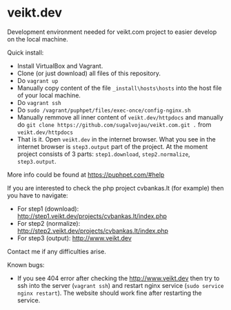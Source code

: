 # veikt.dev
Development environment needed for veikt.com project to easier develop on the local machine. 

Quick install:
- Install VirtualBox and Vagrant. 
- Clone (or just download) all files of this repository.
- Do `vagrant up`
- Manually copy content of the file `_install\hosts\hosts` into the host file of your local machine.
- Do `vagrant ssh` 
- Do `sudo /vagrant/puphpet/files/exec-once/config-nginx.sh` 
- Manually remmove all inner content of `veikt.dev/httpdocs` and manually do `git clone https://github.com/sugalvojau/veikt.com.git .` from `veikt.dev/httpdocs`
- That is it. Open `veikt.dev` in the internet browser. What you see in the internet browser is `step3.output` part of the project. At the moment project consists of 3 parts: `step1.download`, `step2.normalize`, `step3.output`.

More info could be found at https://puphpet.com/#help


If you are interested to check the php project cvbankas.lt (for example) then you have to navigate:
- For step1 (download): http://step1.veikt.dev/projects/cvbankas.lt/index.php
- For step2 (normalize): http://step2.veikt.dev/projects/cvbankas.lt/index.php
- For step3 (output): http://www.veikt.dev

Contact me if any difficulties arise.

Known bugs:
- If you see 404 error after checking the http://www.veikt.dev then try to ssh into the server (`vagrant ssh`) and restart nginx service (`sudo service nginx restart`). The website should work fine after restarting the service.
